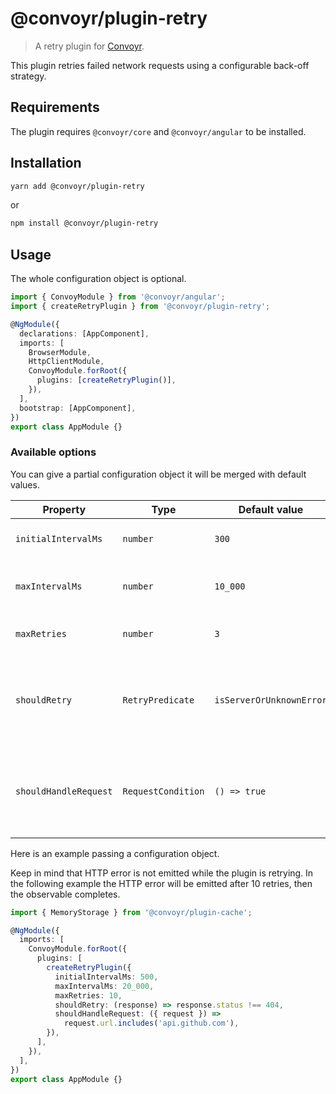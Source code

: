 # @convoyr/plugin-retry

> A retry plugin for [Convoyr](https://github.com/jscutlery/convoyr).

This plugin retries failed network requests using a configurable back-off strategy.

## Requirements

The plugin requires `@convoyr/core` and `@convoyr/angular` to be installed.

## Installation

```bash
yarn add @convoyr/plugin-retry
```

or

```bash
npm install @convoyr/plugin-retry
```

## Usage

The whole configuration object is optional.

```ts
import { ConvoyModule } from '@convoyr/angular';
import { createRetryPlugin } from '@convoyr/plugin-retry';

@NgModule({
  declarations: [AppComponent],
  imports: [
    BrowserModule,
    HttpClientModule,
    ConvoyModule.forRoot({
      plugins: [createRetryPlugin()],
    }),
  ],
  bootstrap: [AppComponent],
})
export class AppModule {}
```

### Available options

You can give a partial configuration object it will be merged with default values.

| Property              | Type               | Default value            | Description                                                        |
| --------------------- | ------------------ | ------------------------ | ------------------------------------------------------------------ |
| `initialIntervalMs`   | `number`           | `300`                    | Duration before the first retry.                                   |
| `maxIntervalMs`       | `number`           | `10_000`                 | Maximum time span before retrying.                                 |
| `maxRetries`          | `number`           | `3`                      | Maximum number of retries.                                         |
| `shouldRetry`         | `RetryPredicate`   | `isServerOrUnknownError` | Predicate function to know which failed request should be retried. |
| `shouldHandleRequest` | `RequestCondition` | `() => true`             | Predicate function to know which request the plugin should handle. |

Here is an example passing a configuration object.

Keep in mind that HTTP error is not emitted while the plugin is retrying. In the following example the HTTP error will be emitted after 10 retries, then the observable completes.

```ts
import { MemoryStorage } from '@convoyr/plugin-cache';

@NgModule({
  imports: [
    ConvoyModule.forRoot({
      plugins: [
        createRetryPlugin({
          initialIntervalMs: 500,
          maxIntervalMs: 20_000,
          maxRetries: 10,
          shouldRetry: (response) => response.status !== 404,
          shouldHandleRequest: ({ request }) =>
            request.url.includes('api.github.com'),
        }),
      ],
    }),
  ],
})
export class AppModule {}
```
